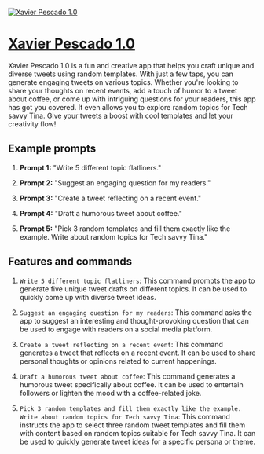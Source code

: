 [![Xavier Pescado 1.0](https://files.oaiusercontent.com/file-xJLtI8eWsyIHsFUkqfZzXDar?se=2123-10-17T17%3A42%3A34Z&sp=r&sv=2021-08-06&sr=b&rscc=max-age%3D31536000%2C%20immutable&rscd=attachment%3B%20filename%3D20a3bf54-dd93-4f7d-be4c-fe37f39924b3.png&sig=I3C5h9eFYQdIzWqZc5KLKHj8RjtjAaHHdsW9O1ly8y0%3D)](https://chat.openai.com/g/g-vkJd5Vwbj-xavier-pescado-1-0)

# [Xavier Pescado 1.0](https://chat.openai.com/g/g-vkJd5Vwbj-xavier-pescado-1-0)

Xavier Pescado 1.0 is a fun and creative app that helps you craft unique and diverse tweets using random templates. With just a few taps, you can generate engaging tweets on various topics. Whether you're looking to share your thoughts on recent events, add a touch of humor to a tweet about coffee, or come up with intriguing questions for your readers, this app has got you covered. It even allows you to explore random topics for Tech savvy Tina. Give your tweets a boost with cool templates and let your creativity flow!

## Example prompts

1. **Prompt 1:** "Write 5 different topic flatliners."

2. **Prompt 2:** "Suggest an engaging question for my readers."

3. **Prompt 3:** "Create a tweet reflecting on a recent event."

4. **Prompt 4:** "Draft a humorous tweet about coffee."

5. **Prompt 5:** "Pick 3 random templates and fill them exactly like the example. Write about random topics for Tech savvy Tina."

## Features and commands

1. `Write 5 different topic flatliners`: This command prompts the app to generate five unique tweet drafts on different topics. It can be used to quickly come up with diverse tweet ideas.

2. `Suggest an engaging question for my readers`: This command asks the app to suggest an interesting and thought-provoking question that can be used to engage with readers on a social media platform.

3. `Create a tweet reflecting on a recent event`: This command generates a tweet that reflects on a recent event. It can be used to share personal thoughts or opinions related to current happenings.

4. `Draft a humorous tweet about coffee`: This command generates a humorous tweet specifically about coffee. It can be used to entertain followers or lighten the mood with a coffee-related joke.

5. `Pick 3 random templates and fill them exactly like the example. Write about random topics for Tech savvy Tina`: This command instructs the app to select three random tweet templates and fill them with content based on random topics suitable for Tech savvy Tina. It can be used to quickly generate tweet ideas for a specific persona or theme.